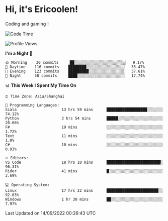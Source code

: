 # Hi, it's Ericoolen!
Coding and gaming！

<!--START_SECTION:waka-->
![Code Time](http://img.shields.io/badge/Code%20Time-373%20hrs%2055%20mins-blue)

![Profile Views](http://img.shields.io/badge/Profile%20Views-0-blue)

**I'm a Night 🦉** 

```text
🌞 Morning    30 commits     ██░░░░░░░░░░░░░░░░░░░░░░░   9.17% 
🌆 Daytime    116 commits    ████████░░░░░░░░░░░░░░░░░   35.47% 
🌃 Evening    123 commits    █████████░░░░░░░░░░░░░░░░   37.61% 
🌙 Night      58 commits     ████░░░░░░░░░░░░░░░░░░░░░   17.74%

```


📊 **This Week I Spent My Time On** 

```text
⌚︎ Time Zone: Asia/Shanghai

💬 Programming Languages: 
Scala                    13 hrs 59 mins      ██████████████████░░░░░░░   74.12% 
Python                   3 hrs 54 mins       █████░░░░░░░░░░░░░░░░░░░░   20.66% 
F#                       19 mins             ░░░░░░░░░░░░░░░░░░░░░░░░░   1.72% 
Text                     11 mins             ░░░░░░░░░░░░░░░░░░░░░░░░░   1.0% 
C#                       10 mins             ░░░░░░░░░░░░░░░░░░░░░░░░░   0.93%

🔥 Editors: 
VS Code                  18 hrs 10 mins      ████████████████████████░   96.31% 
Rider                    41 mins             █░░░░░░░░░░░░░░░░░░░░░░░░   3.69%

💻 Operating System: 
Linux                    17 hrs 22 mins      ███████████████████████░░   92.03% 
Windows                  1 hr 30 mins        ██░░░░░░░░░░░░░░░░░░░░░░░   7.97%

```


 Last Updated on 14/09/2022 00:26:43 UTC
<!--END_SECTION:waka-->

